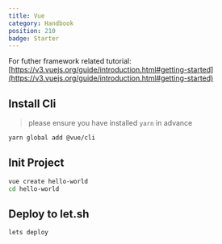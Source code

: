 ```yaml
---
title: Vue
category: Handbook
position: 210
badge: Starter
---
```


<alert type="info">

For futher framework related tutorial: [https://v3.vuejs.org/guide/introduction.html#getting-started](https://v3.vuejs.org/guide/introduction.html#getting-started)

</alert>

## Install Cli

> please ensure you have installed `yarn` in advance

```bash
yarn global add @vue/cli
```

## Init Project

```bash
vue create hello-world
cd hello-world
```

## Deploy to let.sh

```bash
lets deploy
```
